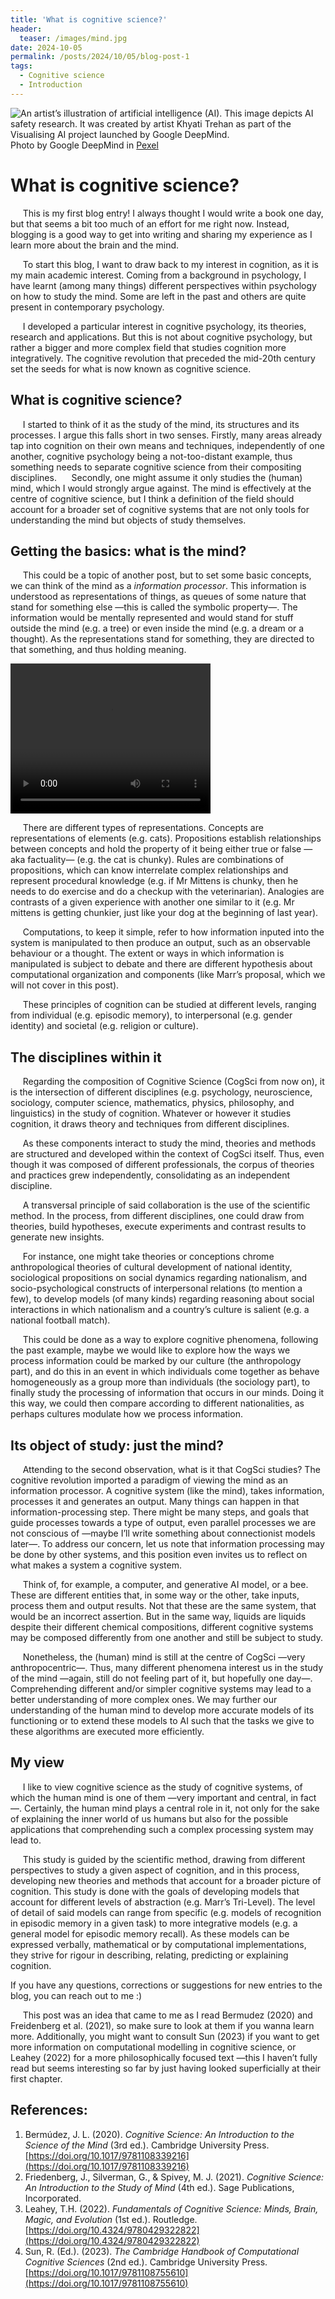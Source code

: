 ```yaml
---
title: 'What is cognitive science?'
header:
  teaser: /images/mind.jpg
date: 2024-10-05
permalink: /posts/2024/10/05/blog-post-1
tags:
  - Cognitive science
  - Introduction
---
```


![](https://github.com/neurodidi/neurodidi.github.io/blob/8bde167f025b60e76e64e7679713c09a35b30c91/images/Mind2.jpg "An artist’s illustration of artificial intelligence (AI). This image depicts AI safety research. It was created by artist Khyati Trehan as part of the Visualising AI project launched by Google DeepMind.")
<br />
Photo by Google DeepMind in [Pexel](https://www.pexels.com/photo/an-artist-s-illustration-of-artificial-intelligence-ai-this-image-depicts-how-ai-can-help-humans-to-understand-the-complexity-of-biology-it-was-created-by-artist-khyati-trehan-as-part-17484975/)

What is cognitive science?
======
&nbsp;&nbsp;&nbsp;&nbsp;&nbsp;This is my first blog entry! I always thought I would write a book one day, but that seems a bit too much of an effort for me right now. Instead, blogging is a good way to get into writing and sharing my experience as I learn more about the brain and the mind.

&nbsp;&nbsp;&nbsp;&nbsp;&nbsp;To start this blog, I want to draw back to my interest in cognition, as it is my main academic interest. Coming from a background in psychology, I have learnt (among many things) different perspectives within psychology on how to study the mind. Some are left in the past and others are quite present in contemporary psychology.

&nbsp;&nbsp;&nbsp;&nbsp;&nbsp;I developed a particular interest in cognitive psychology, its theories, research and applications. But this is not about cognitive psychology, but rather a bigger and more complex field that studies cognition more integratively. The cognitive revolution that preceded the mid-20th century set the seeds for what is now known as cognitive science.

What is cognitive science?
------
&nbsp;&nbsp;&nbsp;&nbsp;&nbsp;I started to think of it as the study of the mind, its structures and its processes. I argue this falls short in two senses. Firstly, many areas already tap into cognition on their own means and techniques, independently of one another, cognitive psychology being a not-too-distant example, thus something needs to separate cognitive science from their compositing disciplines. 
&nbsp;&nbsp;&nbsp;&nbsp;&nbsp;Secondly, one might assume it only studies the (human) mind, which I would strongly argue against. The mind is effectively at the centre of cognitive science, but I think a definition of the field should account for a broader set of cognitive systems that are not only tools for understanding the mind but objects of study themselves.

Getting the basics: what is the mind?
------
&nbsp;&nbsp;&nbsp;&nbsp;&nbsp;This could be a topic of another post, but to set some basic concepts, we can think of the mind as a _information processor_. This information is understood as representations of things, as queues of some nature that stand for something else —this is called the symbolic property—. The information would be mentally represented and would stand for stuff outside the mind (e.g. a tree) or even inside the mind (e.g. a dream or a thought). As the representations stand for something, they are directed to that something, and thus holding meaning. 

<video src="images/Mind1.mp4" width="320" height="240" autoplay="true"></video>

&nbsp;&nbsp;&nbsp;&nbsp;&nbsp;There are different types of representations. Concepts are representations of elements (e.g. cats). Propositions establish relationships between concepts and hold the property of it being either true or false —aka factuality— (e.g. the cat is chunky). Rules are combinations of propositions, which can know interrelate complex relationships and represent procedural knowledge (e.g. if Mr Mittens is chunky, then he needs to do exercise and do a checkup with the veterinarian). Analogies are contrasts of a given experience with another one similar to it (e.g. Mr mittens is getting chunkier, just like your dog at the beginning of last year).

&nbsp;&nbsp;&nbsp;&nbsp;&nbsp;Computations, to keep it simple, refer to how information inputed into the system is manipulated to then produce an output, such as an observable behaviour or a thought. The extent or ways in which information is manipulated is subject to debate and there are different hypothesis about computational organization and components (like Marr’s proposal, which we will not cover in this post).

&nbsp;&nbsp;&nbsp;&nbsp;&nbsp;These principles of cognition can be studied at different levels, ranging from individual (e.g. episodic memory), to interpersonal (e.g. gender identity) and societal (e.g. religion or culture).

The disciplines within it
------
&nbsp;&nbsp;&nbsp;&nbsp;&nbsp;Regarding the composition of Cognitive Science (CogSci from now on), it is the intersection of different disciplines (e.g. psychology, neuroscience, sociology, computer science, mathematics, physics, philosophy, and linguistics) in the study of cognition. Whatever or however it studies cognition, it draws theory and techniques from different disciplines. 

&nbsp;&nbsp;&nbsp;&nbsp;&nbsp;As these components interact to study the mind, theories and methods are structured and developed within the context of CogSci itself. Thus, even though it was composed of different professionals, the corpus of theories and practices grew independently, consolidating as an independent discipline.

&nbsp;&nbsp;&nbsp;&nbsp;&nbsp;A transversal principle of said collaboration is the use of the scientific method. In the process, from different disciplines, one could draw from theories, build hypotheses, execute experiments and contrast results to generate new insights. 

&nbsp;&nbsp;&nbsp;&nbsp;&nbsp;For instance, one might take theories or conceptions chrome anthropological theories of cultural development of national identity, sociological propositions on social dynamics regarding nationalism, and socio-psychological constructs of interpersonal relations (to mention a few), to develop models (of many kinds) regarding reasoning about social interactions in which nationalism and a country’s culture is salient (e.g. a national football match). 

&nbsp;&nbsp;&nbsp;&nbsp;&nbsp;This could be done as a way to explore cognitive phenomena, following the past example, maybe we would like to explore how the ways we process information could be marked by our culture (the anthropology part), and do this in an event in which individuals come together as behave homogeneously as a group more than individuals (the sociology part), to finally study the processing of information that occurs in our minds. Doing it this way, we could then compare according to different nationalities, as perhaps cultures modulate how we process information.

Its object of study: just the mind?
------
&nbsp;&nbsp;&nbsp;&nbsp;&nbsp;Attending to the second observation, what is it that CogSci studies? The cognitive revolution imported a paradigm of viewing the mind as an information processor. A cognitive system (like the mind), takes information, processes it and generates an output. Many things can happen in that information-processing step. There might be many steps, and goals that guide processes towards a type of output, even parallel processes we are not conscious of —maybe I’ll write something about connectionist models later—. To address our concern, let us note that information processing may be done by other systems, and this position even invites us to reflect on what makes a system a cognitive system. 

&nbsp;&nbsp;&nbsp;&nbsp;&nbsp;Think of, for example, a computer, and generative AI model, or a bee. These are different entities that, in some way or the other, take inputs, process them and output results. Not that these are the same system, that would be an incorrect assertion. But in the same way, liquids are liquids despite their different chemical compositions, different cognitive systems may be composed differently from one another and still be subject to study. 

&nbsp;&nbsp;&nbsp;&nbsp;&nbsp;Nonetheless, the (human) mind is still at the centre of CogSci —very anthropocentric—. Thus, many different phenomena interest us in the study of the mind —again, still do not feeling part of it, but hopefully one day—. Comprehending different and/or simpler cognitive systems may lead to a better understanding of more complex ones. We may further our understanding of the human mind to develop more accurate models of its functioning or to extend these models to AI such that the tasks we give to these algorithms are executed more efficiently. 

My view
------
&nbsp;&nbsp;&nbsp;&nbsp;&nbsp;I like to view cognitive science as the study of cognitive systems, of which the human mind is one of them —very important and central, in fact—. Certainly, the human mind plays a central role in it, not only for the sake of explaining the inner world of us humans but also for the possible applications that comprehending such a complex processing system may lead to. 

&nbsp;&nbsp;&nbsp;&nbsp;&nbsp;This study is guided by the scientific method, drawing from different perspectives to study a given aspect of cognition, and in this process, developing new theories and methods that account for a broader picture of cognition. This study is done with the goals of developing models that account for different levels of abstraction (e.g. Marr’s Tri-Level). The level of detail of said models can range from specific (e.g. models of recognition in episodic memory in a given task) to more integrative models (e.g. a general model for episodic memory recall). As these models can be expressed verbally, mathematical or by computational implementations, they strive for rigour in describing, relating, predicting or explaining cognition.

If you have any questions, corrections or suggestions for new entries to the blog, you can reach out to me :)

&nbsp;&nbsp;&nbsp;&nbsp;&nbsp;This post was an idea that came to me as I read Bermudez (2020) and Freidenberg et al. (2021), so make sure to look at them if you wanna learn more. Additionally, you might want to consult Sun (2023) if you want to get more information on computational modelling in cognitive science, or Leahey (2022) for a more philosophically focused text —this I haven’t fully read but seems interesting so far by just having looked superficially at their first chapter.

References:
------
1. Bermúdez, J. L. (2020). _Cognitive Science: An Introduction to the Science of the Mind_ (3rd ed.). Cambridge University Press. [https://doi.org/10.1017/9781108339216](https://doi.org/10.1017/9781108339216)
2. Friedenberg, J., Silverman, G., & Spivey, M. J. (2021). _Cognitive Science: An Introduction to the Study of Mind_ (4th ed.). Sage Publications, Incorporated.
3. Leahey, T.H. (2022). _Fundamentals of Cognitive Science: Minds, Brain, Magic, and Evolution_ (1st ed.). Routledge. [https://doi.org/10.4324/9780429322822](https://doi.org/10.4324/9780429322822)
4. Sun, R. (Ed.). (2023). _The Cambridge Handbook of Computational Cognitive Sciences_ (2nd ed.). Cambridge University Press. [https://doi.org/10.1017/9781108755610](https://doi.org/10.1017/9781108755610)
